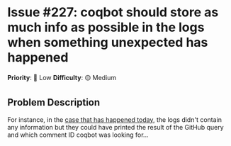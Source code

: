 # Issue #227: coqbot should store as much info as possible in the logs when something unexpected has happened

**Priority**: 🚀 Low
**Difficulty**: 🟡 Medium

## Problem Description

For instance, in the [case that has happened today](https://github.com/coq/coq/pull/16005#issuecomment-1123649999), the logs didn't contain any information but they could have printed the result of the GitHub query and which comment ID coqbot was looking for...

